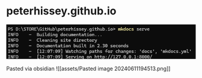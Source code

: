# peterhissey.github.io

![](Pastedimage20240611193018.png)


Pasted via obsidian
![[assets/Pasted image 20240611194513.png]]

